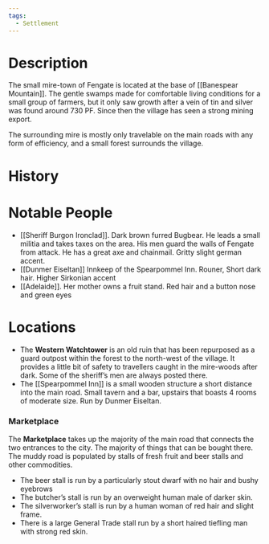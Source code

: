 ```yaml
---
tags:
  - Settlement
---
```

# Description

The small mire-town of Fengate is located at the base of [[Banespear Mountain]]. The gentle swamps made for comfortable living conditions for a small group of farmers, but it only saw growth after a vein of tin and silver was found around 730 PF. Since then the village has seen a strong mining export.

The surrounding mire is mostly only travelable on the main roads with any form of efficiency, and a small forest surrounds the village. 

# History

# Notable People

- [[Sheriff Burgon Ironclad]]. Dark brown furred Bugbear. He leads a small militia and takes taxes on the area. His men guard the walls of Fengate from attack. He has a great axe and chainmail. Gritty slight german accent.
- [[Dunmer Eiseltan]] Innkeep of the Spearpommel Inn. Rouner, Short dark hair. Higher Sirkonian accent
- [[Adelaide]]. Her mother owns a fruit stand. Red hair and a button nose and green eyes

# Locations

- The **Western Watchtower** is an old ruin that has been repurposed as a guard outpost within the forest to the north-west of the village. It provides a little bit of safety to travellers caught in the mire-woods after dark. Some of the sheriff’s men are always posted there.
- The [[Spearpommel Inn]] is a small wooden structure a short distance into the main road. Small tavern and a bar, upstairs that boasts 4 rooms of moderate size. Run by Dunmer Eiseltan.

### Marketplace
The **Marketplace** takes up the majority of the main road that connects the two entrances to the city. The majority of things that can be bought there. The muddy road is populated by stalls of fresh fruit and beer stalls and other commodities.

- The beer stall is run by a particularly stout dwarf with no hair and bushy eyebrows
- The butcher’s stall is run by an overweight human male of darker skin.
- The silverworker’s stall is run by a human woman of red hair and slight frame.
- There is a large General Trade stall run by a short haired tiefling man with strong red skin.